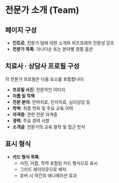 # 전문가 소개 (Team)

## 페이지 구성
- **인트로**: 전문가 팀에 대한 소개와 위즈포레의 전문성 강조
- **전문가 목록**: 가나다순 또는 분야별 정렬 옵션

## 치료사 · 상담사 프로필 구성
각 전문가 프로필은 다음 요소를 포함합니다:

- **프로필 사진**: 전문적인 이미지
- **이름 및 직책**
- **전문 분야**: 언어치료, 인지치료, 심리상담 등
- **학력**: 최종 학위 및 주요 교육 이력
- **자격증**: 관련 전문 자격증
- **경력**: 주요 경력 사항
- **소개글**: 전문가의 교육 철학 및 접근 방식

## 표시 형식
- **카드 형식 목록**: 
  - 사진, 이름, 학력 포함된 카드 형식으로 표시
  - 그리드 레이아웃으로 배치
  - 호버 시 약간의 애니메이션 효과

